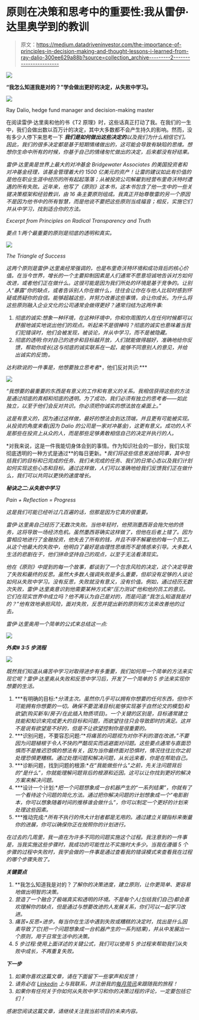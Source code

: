 # 原则在决策和思考中的重要性:我从雷伊·达里奥学到的教训

> 原文：<https://medium.datadriveninvestor.com/the-importance-of-principles-in-decision-making-and-thought-lessons-i-learned-from-ray-dalio-300ee629a88b?source=collection_archive---------2----------------------->

[![](img/26f4cbdd7af11bf2fd8afa11d1c8eace.png)](http://www.track.datadriveninvestor.com/1B9E)

**“我怎么知道我是对的？”学会做出更好的决定，从失败中学习。**

![](img/f739fcbb8053e62b506fa0add0774daa.png)

Ray Dalio, hedge fund manager and decision-making master

在阅读雷伊·达里奥和他的书《T2 原理》时，这些话真正打动了我。在我们的一生中，我们会做出数以百万计的决定，其中大多数都不会产生持久的影响。然而，没有多少人停下来思考一下 ***我们是如何做出这些决定的****以及我们为什么相信它们。因此，我们的很多决定都是基于短期情绪做出的，这可能会导致有缺陷的思维。想想你生命中所有的时候，你基于自己的情绪匆忙做出的决定，后来都没有好结果。*

*雷伊·达里奥是世界上最大的对冲基金 Bridgewater Associates 的美国投资者和对冲基金经理，该基金管理着大约 1500 亿美元的资产！让雷的建议如此有价值的是他在职业生涯中经历的所有起起落落；从被投资公司解雇到经营布里奇沃特时遭遇的所有失败。近年来，他写了《原则》这本书，这本书包含了他一生中的一些关键决策框架和经验教训，由 16 条主要原则组成。我真正开始尊敬雷的另一个原因不是因为他书中的所有智慧，而是他说不要把这些原则当成福音；相反，实施它们并从中学习，找到适合你的方法。*

*Excerpt from Principles on Radical Transparency and Truth*

*要点 1:两个最重要的原则是彻底的透明和真实。*

*![](img/6b9b03171f11d6eeaa9f08ce2af91471.png)*

*The Triangle of Success*

*这两个原则是雷伊·达里奥经常强调的，也是布里奇沃特环境和成功背后的核心价值。在当今世界，增长的一个主要抑制因素是人们通常不愿意坦诚地告诉对方如何改进，或者他们正在做什么。这很可能是因为我们所处的环境是基于竞争的。让别人“暴露”你的缺点，或者告诉别人你在做什么，往往会让你在与他人比较时感到怀疑或质疑你的自信。能够超越这些，并努力改善这些事情，会让你成长。为什么将这些原则融入企业文化的公司通常会做得更好？通常归结为这两件事:*

1.  *彻底的诚实:想象一种环境，在这种环境中，你和你周围的人在任何时候都可以舒服地诚实地说出他们的观点。听起来不是很棒吗？彻底的诚实也意味着当我们犯错误时，他们会被发现，被谈论，并从中学习，而不是被隐藏。*
2.  *彻底的透明:你对自己的进步和目标越开放，人们就能做得越好，准确地给你反馈，帮助你成长(这与彻底的诚实联系在一起，能够不同意别人的意见，并给出诚实的反馈)。*

*达利欧说的一件事是，他想要独立思考者**，他们反对共识:***

*![](img/58791cdbbba65cb378b40346d68e445f.png)*

*“我想要的最重要的东西是有意义的工作和有意义的关系。我相信获得这些的方法是通过彻底的真相和彻底的透明。为了成功，我们必须有独立的思考者——如此独立，以至于他们会反对共识。你必须把你诚实的想法放在桌面上。”*

*这是有意义的，因为通过这样做，最好的想法会到达顶端，并且更有可能被实现。从投资的角度来看(因为 Dalio 的公司是一家对冲基金)，这更有意义。成功的人不是那些在投资上从众的人，而是那些足够勇敢相信自己的决定并执行的人。*

*对我来说，这是一件我能切身体会到的事情。作为知识社会的一部分，我们实现彻底透明的一种方式是通过**的每日更新。**我们将这些信息发送给同事，其中包括我们的目标和已完成的任务、我们未完成的任务、我们的日常心态以及我们计划如何实现这些心态和目标。通过这样做，人们可以准确地给我们反馈我们正在做什么，我们可以共同以更快的速度增长。*

***秘诀之二:从失败中学习***

*Pain + Reflection = Progress*

*这是我们可能已经听过几百遍的话，但那是因为它真的很重要。*

*雷伊·达里奥自己经历了无数次失败。当他年轻时，他预测墨西哥会拖欠他的债务，这将导致一场经济危机。虽然墨西哥确实这样做了，但他在后者上错了。因为雷相应地进行了金融投资，他失去了所有的钱，并且不得不解雇他的每一个员工。从这个他最大的失败中，他明白了最好是由理性思维而不是情感来引导。大多数人生活的悲剧在于，他们拼命坚持自己的观点，以至于无法看清现实。*

*他在《原则》中提到的每一个故事，都谈到了一个包含风险的决定，这个决定导致了失败和最终的反思。虽然大多数人强调失败是多么重要，但却没有足够的人谈论如何从失败中学习。没有反思，失败就没有意义，没有价值。例如，通过经历无数次失败，雷伊·达里奥意识到他需要某种方式来“压力测试”他和他的员工的意见。它们在现实世界中成立吗？他不再认为自己是对的，而是问道:“我怎么知道我是对的？”他有效地承担风险，面对失败，反思并提出新的原则和方法来改善他的过去。*

*雷伊·达里奥用一个简单的公式来总结这一点:*

*![](img/02c3ac06996b2c0c7720e33bdc1cd845.png)*

***外卖# 3:5 步流程***

*![](img/9715c259847de5d1d48c239207ec70f5.png)*

*既然我们知道从痛苦中学习对取得进步有多重要，我们如何用一个简单的方法来实现它呢？雷伊·达里奥从失败和反思中学习后，开发了一个简单的 5 步法来实现你想要的生活。*

1.  ***有明确的目标:**分清主次。虽然你几乎可以拥有你想要的任何东西，但你不可能拥有你想要的一切。确保不要混淆目标(能够实现基于自然论文的模型)和欲望(购买新车/房子/在此插入物质项目)。一个关键的区别是，目标通常建立技能和知识来完成更大的目标和问题，而欲望往往只会导致即时的满足。这并不是说有欲望是不好的，但是不让欲望控制你是很重要的。*
2.  ***识别问题，不要容忍问题:“**将痛苦的问题视为对你不利的潜在改进。”不要因为问题植根于令人不快的严酷现实而逃避面对问题。这些要点通常与直面恐惧而不是推迟恐惧的想法有关，因为当你最终面对恐惧时，情况往往比你之前处理恐惧更糟糕。通过处理问题和解决问题，从长远来看，你是在帮助自己。*
3.  ***诊断问题，找到问题的根源:**在“我能做些什么”之前，先关注问题背后的“是什么”，你就能理解问题背后的根源和近因。这可以让你找到更好的解决方案来解决问题。*
4.  ***设计一个计划:**把一个问题想象成一台机器产生的“一系列结果”，你就有了一个看待这个问题的简化方法。通过把你解决问题的计划想象成一个“电影剧本，你可以想象随着时间的推移谁会做什么”，你可以制定一个更好的计划来处理这些因素。*
5.  ***推动完成:**所有不执行的伟大计划者都是无用的。通过建立关键指标来衡量你的进展，你可以确保你正在按照你的计划进行。*

*在过去的几周里，我一直在为许多不同的问题实施这个过程。我注意到的一件事是，当我实施这些步骤时，我成功的可能性比不实施时大多少。当我在遵循 5 个步骤的过程中失败时，我学会做的一件事是通过查看我的错误模式来查看我在过程的哪个步骤失败了。*

***关键要点***

1.  **我怎么知道我是对的？*了解你的决策进度，建立原则，让你更简单、更容易地做出明智的决策。*
2.  *营造了一个融合了极端真实和透明的环境。不是每个人(包括我们自己)都会喜欢理解你的缺点，但是通过与想要改进的人发展关系，你们可以一起学习改进。*
3.  *痛苦+反思=进步。每当你在生活中遇到失败或糟糕的决定时，找出是什么因素导致了它(把一个问题想象成一台机器产生的一系列结果)，并从中发展出一个原则，用于日常生活中的决策。*
4.  *5 步过程:使用上面详述的关键公式，我们可以使用 5 步过程来帮助我们从失败中成长，不再重复失败。*

***下一步***

1.  *如果你喜欢这篇文章，请在下面留下一些掌声和反馈！*
2.  *请务必在 [Linkedin](https://www.linkedin.com/in/seyone-chithrananda-a5974915b/) 上与我联系，并注册我的[每月简讯](https://www.subscribepage.com/e8v5s6)来跟随我的旅程！*
3.  *如果你有任何关于你如何从失败中学习和你的决策过程的评论，一定要包括它们！*

*感谢您阅读这篇文章，请继续关注我当前项目的未来内容。*